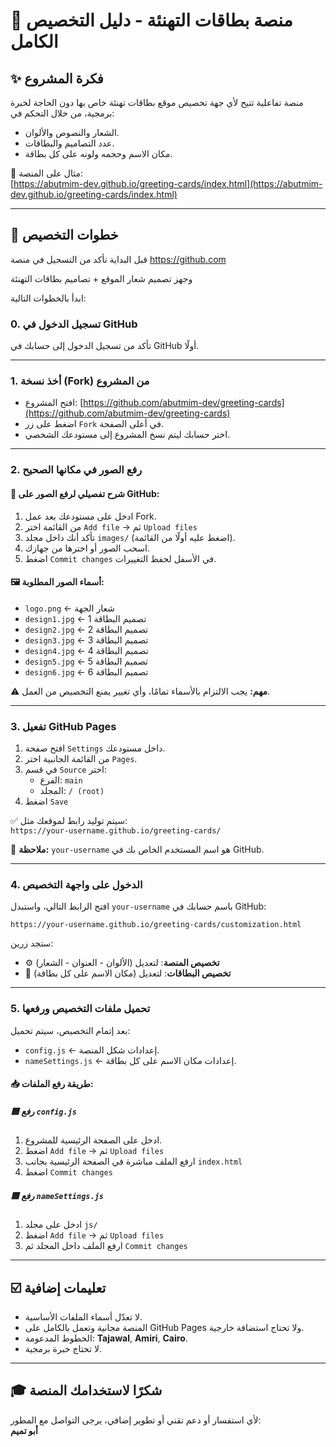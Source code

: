 # 🎉 منصة بطاقات التهنئة - دليل التخصيص الكامل

## ✨ فكرة المشروع
منصة تفاعلية تتيح لأي جهة تخصيص موقع بطاقات تهنئة خاص بها دون الحاجة لخبرة برمجية، من خلال التحكم في:
- الشعار والنصوص والألوان.
- عدد التصاميم والبطاقات.
- مكان الاسم وحجمه ولونه على كل بطاقة.

🔗 مثال على المنصة:  
[https://abutmim-dev.github.io/greeting-cards/index.html](https://abutmim-dev.github.io/greeting-cards/index.html)

---

## 📅 خطوات التخصيص

قبل البداية تأكد من التسجيل في منصة https://github.com

وجهز تصميم شعار الموقع + تصاميم بطاقات التهنئة

ابدأ بالخطوات التالية:

### 0. تسجيل الدخول في GitHub
تأكد من تسجيل الدخول إلى حسابك في GitHub أولًا.

---

### 1. أخذ نسخة (Fork) من المشروع
- افتح المشروع: [https://github.com/abutmim-dev/greeting-cards](https://github.com/abutmim-dev/greeting-cards)
- اضغط على زر `Fork` في أعلى الصفحة.
- اختر حسابك ليتم نسخ المشروع إلى مستودعك الشخصي.

---

### 2. رفع الصور في مكانها الصحيح
#### 📂 شرح تفصيلي لرفع الصور على GitHub:
1. ادخل على مستودعك بعد عمل Fork.
2. من القائمة اختر `Add file` → ثم `Upload files`
3. تأكد أنك داخل مجلد `images/` (اضغط عليه أولًا من القائمة).
4. اسحب الصور أو اخترها من جهازك.
5. اضغط `Commit changes` في الأسفل لحفظ التغييرات.

#### 🖼️ أسماء الصور المطلوبة:
- `logo.png` ← شعار الجهة
- `design1.jpg` ← تصميم البطاقة 1
- `design2.jpg` ← تصميم البطاقة 2
- `design3.jpg` ← تصميم البطاقة 3
- `design4.jpg` ← تصميم البطاقة 4
- `design5.jpg` ← تصميم البطاقة 5
- `design6.jpg` ← تصميم البطاقة 6

⚠️ **مهم:** يجب الالتزام بالأسماء تمامًا، وأي تغيير يمنع التخصيص من العمل.

---

### 3. تفعيل GitHub Pages
1. افتح صفحة `Settings` داخل مستودعك.
2. من القائمة الجانبية اختر `Pages`.
3. في قسم `Source` اختر:
   - الفرع: `main`
   - المجلد: `/ (root)`
4. اضغط `Save`

✅ سيتم توليد رابط لموقعك مثل:  
`https://your-username.github.io/greeting-cards/`

🔹 **ملاحظة:** `your-username` هو اسم المستخدم الخاص بك في GitHub.

---

### 4. الدخول على واجهة التخصيص
افتح الرابط التالي، واستبدل `your-username` باسم حسابك في GitHub:

```
https://your-username.github.io/greeting-cards/customization.html
```

ستجد زرين:
- ⚙️ **تخصيص المنصة**: لتعديل (الألوان - العنوان - الشعار)
- 🌟 **تخصيص البطاقات**: لتعديل (مكان الاسم على كل بطاقة)

---

### 5. تحميل ملفات التخصيص ورفعها
بعد إتمام التخصيص، سيتم تحميل:
- `config.js` ← إعدادات شكل المنصة.
- `nameSettings.js` ← إعدادات مكان الاسم على كل بطاقة.

#### 📥 طريقة رفع الملفات:

##### 🟦 رفع `config.js`
1. ادخل على الصفحة الرئيسية للمشروع.
2. اضغط `Add file` → ثم `Upload files`
3. ارفع الملف مباشرة في الصفحة الرئيسية بجانب `index.html`
4. اضغط `Commit changes`

##### 🟦 رفع `nameSettings.js`
1. ادخل على مجلد `js/`
2. اضغط `Add file` → ثم `Upload files`
3. ارفع الملف داخل المجلد ثم `Commit changes`

---

## ☑️ تعليمات إضافية
- لا تعدّل أسماء الملفات الأساسية.
- المنصة مجانية وتعمل بالكامل على GitHub Pages ولا تحتاج استضافة خارجية.
- الخطوط المدعومة: **Tajawal**, **Amiri**, **Cairo**.
- لا تحتاج خبرة برمجية.

---

## 🎓 شكرًا لاستخدامك المنصة
لأي استفسار أو دعم تقني أو تطوير إضافي، يرجى التواصل مع المطور:  
**أبو تميم**


